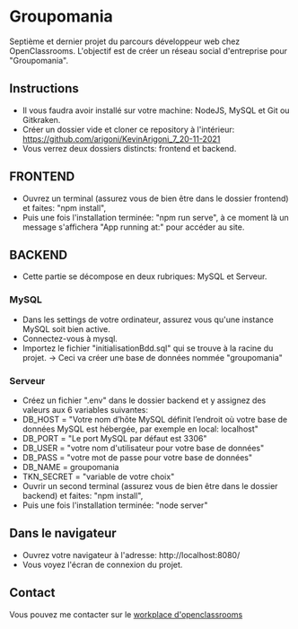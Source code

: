 # Groupomania
Septième et dernier projet du parcours développeur web chez OpenClassrooms.
L'objectif est de créer un réseau social d'entreprise pour "Groupomania".

## Instructions
- Il vous faudra avoir installé sur votre machine: NodeJS, MySQL et Git ou Gitkraken.
- Créer un dossier vide et cloner ce repository à l'intérieur: https://github.com/arigoni/KevinArigoni_7_20-11-2021
- Vous verrez deux dossiers distincts: frontend et backend.

## FRONTEND
- Ouvrez un terminal (assurez vous de bien être dans le dossier frontend) et faites: "npm install",
- Puis une fois l'installation terminée: "npm run serve", à ce moment là un message s'affichera "App running at:" pour accéder au site.

## BACKEND
- Cette partie se décompose en deux rubriques: MySQL et Serveur.
### MySQL
- Dans les settings de votre ordinateur, assurez vous qu'une instance MySQL soit bien active.
- Connectez-vous à mysql.
- Importez le fichier "initialisationBdd.sql" qui se trouve à la racine du projet.
-> Ceci va créer une base de données nommée "groupomania"
### Serveur
- Créez un fichier ".env" dans le dossier backend et y assignez des valeurs aux 6 variables suivantes:
 - DB_HOST = "Votre nom d’hôte MySQL définit l’endroit où votre base de données MySQL est hébergée, par exemple en local: localhost"
 - DB_PORT = "Le port MySQL par défaut est 3306"
 - DB_USER = "votre nom d'utilisateur pour votre base de données"
 - DB_PASS = "votre mot de passe pour votre base de données"
 - DB_NAME = groupomania
 - TKN_SECRET = "variable de votre choix"
- Ouvrir un second terminal (assurez vous de bien être dans le dossier backend) et faites: "npm install",
- Puis une fois l'installation terminée: "node server"

## Dans le navigateur
- Ouvrez votre navigateur à l'adresse: http://localhost:8080/
- Vous voyez l'écran de connexion du projet.

## Contact
Vous pouvez me contacter sur le [workplace d'openclassrooms](https://openclassrooms.workplace.com/profile.php?id=100070045058297) 

